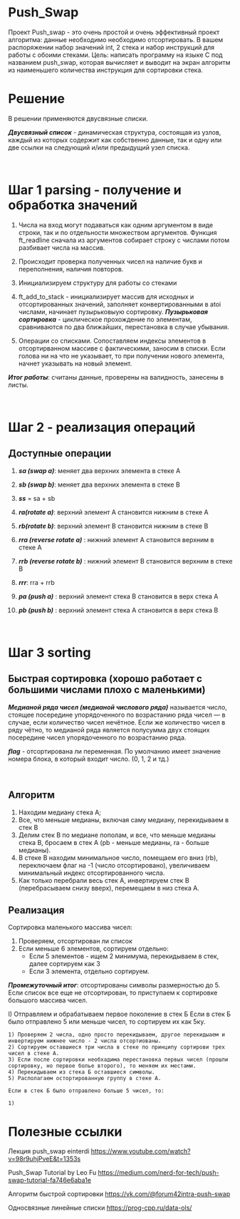 # Push_Swap

Проект Push_swap - это очень простой и очень эффективный проект алгоритма: данные необходимо
необходимо отсортировать. В вашем распоряжении набор значений int, 2 стека и набор
инструкций для работы с обоими стеками.
Цель: написать программу на языке C под названием push_swap, которая вычисляет и выводит на экран алгоритм из наименьшего количества инструкция для сортировки стека.

# Решение

В решении применяются двусвязные списки.

 ***Двусвязный список*** - динамическая структура, состоящая из узлов, каждый из которых содержит как собственно данные, так и одну или две ссылки на следующий и/или предыдущий узел списка.

<br>

# Шаг 1 parsing - получение и обработка значений

1) Числа на вход могут подаваться как одним аргументом в виде строки, так и по отдельности множеством аргументов. Функция ft_readline сначала из аргументов собирает строку с числами потом разбивает числа на массив.

2) Происходит проверка полученных чисел на наличие букв и переполнения, наличия повторов.

3) Инициализируем структуру для работы со стеками

4) ft_add_to_stack - инициализирует массив для исходных и отсортированных значений, заполняет конвертированными в atoi числами, начинает пузырьковыую сортировку. ***Пузырьковая сортировка*** - циклическое прохождение по элементам, сравниваются по два ближайших, перестановка в случае убывания.

5) Операции со списками. Сопоставляем индексы элементов в отсортирванном массиве с фактическими, заносим в списки. Если голова ни на что не указывает, то при получении нового элемента, начнет указывать на новый элемент.

***Итог работы***: считаны данные, проверены на валидность, занесены в листы.

<br>

# Шаг 2 - реализация операций
## Доступные операции

1) ***sa (swap a)***: меняет два верхних элемента в стеке А

2) ***sb (swap b)***: меняет два верхних элемента в стеке B

3) ***ss*** = sa + sb

4) ***ra(rotate a)***: верхний элемент A становится нижним в стеке A

5) ***rb(rotate b)***: верхний элемент B становится нижним в стеке B

6) ***rra (reverse rotate a)*** : нижний элемент А становится верхним в стеке А

7) ***rrb (reverse rotate b)*** : нижний элемент B становится верхним в стеке B

8) ***rrr***: rra + rrb

9) ***pa (push a)*** : верхний элемент стека B становится в верх стека А

10) ***pb (push b)*** : верхний элемент стека A становится в верх стека B

<br>

# Шаг 3 sorting

## Быстрая сортировка (хорошо работает с большими числами плохо с маленькими)

***Медианой ряда чисел (медианой числового ряда)*** называется число, стоящее посередине упорядоченного по возрастанию ряда чисел — в случае, если количество чисел нечётное. Если же количество чисел в ряду чётно, то медианой ряда является полусумма двух стоящих посередине чисел упорядоченного по возрастанию ряда.

***flag*** - отсортирована ли переменная. По умолчанию имеет значение номера блока, в который входит число. (0, 1, 2 и тд.)

<br>

## Алгоритм
1) Находим медиану стека А;
2) Все, что меньше медианы, включая саму медиану, перекидываем в стек В
3) Делим стек B по медиане пополам, и все, что меньше медианы стека B, бросаем в стек А (pb - меньше медианы, ra - больше медианы).
4) В стеке B находим минимальное число, помещаем его вниз (rb), переключаем флаг на -1 (число отсортировано), увеличиваем минимальный индекс отсортированного числа.
5) Как только перебрали весь стек А, инвертируем стек B (перебрасываем снизу вверх), перемещаем в низ стека А.

## Реализация

Сортировка маленького массива чисел:
1) Проверяем, отсортирован ли список
2) Если меньше 6 элементов, сортируем отдельно:
    - Если 5 элементов - ищем 2 минимума, перекидываем в стек, далее сортируем как 3
    - Если 3 элемента, отдельно сортируем.

***Промежуточный итог***: отсортированы символы размерностью до 5.
Если список все еще не отсортирован, то приступаем к сортировке большого массива чисел.

I) Отправляем и обрабатываем первое поколение в стек Б
    Если в стек Б было отправлено 5 или меньше чисел, то сортируем их как 5ку.

    1) Проверяем 2 числа, одно просто перекидываем, другое перекидыаем и инвертируем нижнее число - 2 числа отсортиованы.
    2) Сортируем оставшиеся три числа в стеке по принципу сортирови трех чисел в стеке А.
    3) Если после сортировки необхадима перестановка первых чисел (прошли сортировку, но первое болье второго), то меняем их местами.
    4) Перекидываем из стека Б оставшиеся символы.
    5) Располагаем остортированную группу в стеке А.
    
    Если в стек Б было отправлено больше 5 чисел, то:
    
    1)





# Полезные ссылки 

Лекция push_swap einterdi
https://www.youtube.com/watch?v=98r9uhjPveE&t=1353s

Push_Swap Tutorial by Leo Fu
https://medium.com/nerd-for-tech/push-swap-tutorial-fa746e6aba1e

Алгоритм быстрой сортировки
https://vk.com/@forum42intra-push-swap

Односвязные линейные списки
https://prog-cpp.ru/data-ols/